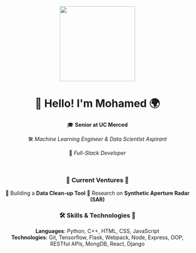 <div align="center">
  <img src="https://media.giphy.com/media/v1.Y2lkPTc5MGI3NjExcW90ZjJtNDNoaGt6aHc3aHU2bDFrM2s1dHVtZTB0dXc1dDF3dGl4MiZlcD12MV9pbnRlcm5hbF9naWZfYnlfaWQmY3Q9Zw/26AHqZycSplGWWPAI/giphy.gif" width="200">
  <h1>👋 Hello! I'm Mohamed 🌍</h1>
  <p>🎓 <strong>Senior at UC Merced</strong></p>
  <p>🛠️ <em>Machine Learning Engineer & Data Scientist Aspirant</em></p>
  <p>🧙 <em>Full-Stack Developer</em></p>
  <br>
</div>

<div align="center">
  <h3>🚀 Current Ventures 🚀</h3>
  
  🧹 Building a **Data Clean-up Tool**
  🤖 Research on **Synthetic Aperture Radar (SAR)**
  <br>
</div>

<div align="center">
  <h3>🛠️ Skills & Technologies 🧰</h3>

  **Languages**: Python, C++, HTML, CSS, JavaScript  
  **Technologies**: Git, Tensorflow, Flask, Webpack, Node, Express, OOP, RESTful APIs, MongDB, React, Django
  <br>
</div>
